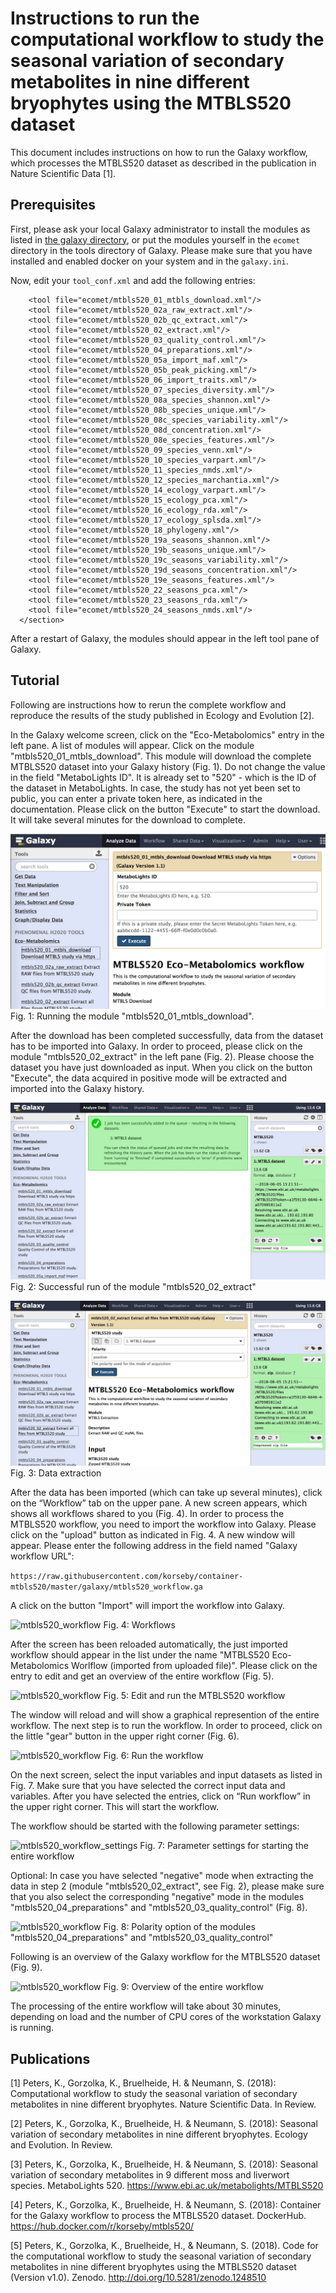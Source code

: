 # Instructions to run the computational workflow to study the seasonal variation of secondary metabolites in nine different bryophytes using the MTBLS520 dataset
This document includes instructions on how to run the Galaxy workflow, which processes the MTBLS520 dataset as described in the publication in Nature Scientific Data [1].



## Prerequisites
First, please ask your local Galaxy administrator to install the modules as listed in [the galaxy directory](../galaxy/), or put the modules yourself in the `ecomet` directory in the tools directory of Galaxy. Please make sure that you have installed and enabled docker on your system and in the `galaxy.ini`. 

Now, edit your `tool_conf.xml` and add the following entries:

```  <section name="Eco-Metabolomics" id="ecomet">
    <tool file="ecomet/mtbls520_01_mtbls_download.xml"/>
    <tool file="ecomet/mtbls520_02a_raw_extract.xml"/>
    <tool file="ecomet/mtbls520_02b_qc_extract.xml"/>
    <tool file="ecomet/mtbls520_02_extract.xml"/>
    <tool file="ecomet/mtbls520_03_quality_control.xml"/>
    <tool file="ecomet/mtbls520_04_preparations.xml"/>
    <tool file="ecomet/mtbls520_05a_import_maf.xml"/>
    <tool file="ecomet/mtbls520_05b_peak_picking.xml"/>
    <tool file="ecomet/mtbls520_06_import_traits.xml"/>
    <tool file="ecomet/mtbls520_07_species_diversity.xml"/>
    <tool file="ecomet/mtbls520_08a_species_shannon.xml"/>
    <tool file="ecomet/mtbls520_08b_species_unique.xml"/>
    <tool file="ecomet/mtbls520_08c_species_variability.xml"/>
    <tool file="ecomet/mtbls520_08d_concentration.xml"/>
    <tool file="ecomet/mtbls520_08e_species_features.xml"/>
    <tool file="ecomet/mtbls520_09_species_venn.xml"/>
    <tool file="ecomet/mtbls520_10_species_varpart.xml"/>
    <tool file="ecomet/mtbls520_11_species_nmds.xml"/>
    <tool file="ecomet/mtbls520_12_species_marchantia.xml"/>
    <tool file="ecomet/mtbls520_14_ecology_varpart.xml"/>
    <tool file="ecomet/mtbls520_15_ecology_pca.xml"/>
    <tool file="ecomet/mtbls520_16_ecology_rda.xml"/>
    <tool file="ecomet/mtbls520_17_ecology_splsda.xml"/>
    <tool file="ecomet/mtbls520_18_phylogeny.xml"/>
    <tool file="ecomet/mtbls520_19a_seasons_shannon.xml"/>
    <tool file="ecomet/mtbls520_19b_seasons_unique.xml"/>
    <tool file="ecomet/mtbls520_19c_seasons_variability.xml"/>
    <tool file="ecomet/mtbls520_19d_seasons_concentration.xml"/>
    <tool file="ecomet/mtbls520_19e_seasons_features.xml"/>
    <tool file="ecomet/mtbls520_22_seasons_pca.xml"/>
    <tool file="ecomet/mtbls520_23_seasons_rda.xml"/>
    <tool file="ecomet/mtbls520_24_seasons_nmds.xml"/>
  </section>
```

After a restart of Galaxy, the modules should appear in the left tool pane of Galaxy.



## Tutorial
Following are instructions how to rerun the complete workflow and reproduce the results of the study published in Ecology and Evolution [2].

In the Galaxy welcome screen, click on the "Eco-Metabolomics" entry in the left pane. A list of modules will appear. Click on the module "mtbls520_01_mtbls_download". This module will download the complete MTBLS520 dataset into your Galaxy history (Fig. 1). Do not change the value in the field "MetaboLights ID". It is already set to "520" - which is the ID of the dataset in MetaboLights. In case, the study has not yet been set to public, you can enter a private token here, as indicated in the documentation. Please click on the button "Execute" to start the download. It will take several minutes for the download to complete.

![mtbls520_workflow](mtbls520_instructions_01.jpg)
Fig. 1: Running the module "mtbls520_01_mtbls_download".

After the download has been completed successfully, data from the dataset has to be imported into Galaxy. In order to proceed, please click on the module "mtbls520_02_extract" in the left pane (Fig. 2). Please choose the dataset you have just downloaded as input. When you click on the button "Execute", the data acquired in positive mode will be extracted and imported into the Galaxy history.

![mtbls520_workflow](mtbls520_instructions_02.jpg)
Fig. 2: Successful run of the module "mtbls520_02_extract"

![mtbls520_workflow](mtbls520_instructions_03.jpg)
Fig. 3: Data extraction

After the data has been imported (which can take up several minutes), click on the “Workflow” tab on the upper pane. A new screen appears, which shows all workflows shared to you (Fig. 4). In order to process the MTBLS520 workflow, you need to import the workflow into Galaxy. Please click on the "upload" button as indicated in Fig. 4. A new window will appear. Please enter the following address in the field named "Galaxy workflow URL":

```https://raw.githubusercontent.com/korseby/container-mtbls520/master/galaxy/mtbls520_workflow.ga```

A click on the button "Import" will import the workflow into Galaxy.

![mtbls520_workflow](mtbls520_instructions_04.jpg)
Fig. 4: Workflows

After the screen has been reloaded automatically, the just imported workflow should appear in the list under the name "MTBLS520 Eco-Metabolomics Worlflow (imported from uploaded file)". Please click on the entry to edit and get an overview of the entire workflow (Fig. 5).

![mtbls520_workflow](mtbls520_instructions_05.jpg)
Fig. 5: Edit and run the MTBLS520 workflow

The window will reload and will show a graphical represention of the entire workflow. The next step is to run the workflow. In order to proceed, click on the little "gear" button in the upper right corner (Fig. 6).

![mtbls520_workflow](mtbls520_instructions_06.jpg)
Fig. 6: Run the workflow

On the next screen, select the input variables and input datasets as listed in Fig. 7. Make sure that you have selected the correct input data and variables. After you have selected the entries, click on “Run workflow” in the upper right corner. This will start the workflow.

The workflow should be started with the following parameter settings:

![mtbls520_workflow_settings](../galaxy/mtbls520_workflow_settings.jpg)
Fig. 7: Parameter settings for starting the entire workflow

Optional: In case you have selected "negative" mode when extracting the data in step 2 (module "mtbls520_02_extract", see Fig. 2), please make sure that you also select the corresponding "negative" mode in the modules "mtbls520_04_preparations" and "mtbls520_03_quality_control" (Fig. 8).

![mtbls520_workflow](mtbls520_instructions_07.jpg)
Fig. 8: Polarity option of the modules "mtbls520_04_preparations" and "mtbls520_03_quality_control"

Following is an overview of the Galaxy workflow for the MTBLS520 dataset (Fig. 9).

![mtbls520_workflow](../galaxy/mtbls520_workflow.jpg)
Fig. 9: Overview of the entire workflow

The processing of the entire workflow will take about 30 minutes, depending on load and the number of CPU cores of the workstation Galaxy is running.



## Publications
[1] Peters, K., Gorzolka, K., Bruelheide, H. & Neumann, S. (2018): Computational workflow to study the seasonal variation of secondary metabolites in nine different bryophytes. Nature Scientific Data. In Review.

[2] Peters, K., Gorzolka, K., Bruelheide, H. & Neumann, S. (2018): Seasonal variation of secondary metabolites in nine different bryophytes. Ecology and Evolution. In Review.

[3] Peters, K., Gorzolka, K., Bruelheide, H. & Neumann, S. (2018): Seasonal variation of secondary metabolites in 9 different moss and liverwort species. MetaboLights 520. https://www.ebi.ac.uk/metabolights/MTBLS520

[4] Peters, K., Gorzolka, K., Bruelheide, H. & Neumann, S. (2018): Container for the Galaxy workflow to process the MTBLS520 dataset. DockerHub. https://hub.docker.com/r/korseby/mtbls520/

[5] Peters, K., Gorzolka, K., Bruelheide, H., & Neumann, S. (2018). Code for the computational workflow to study the seasonal variation of secondary metabolites in nine different bryophytes using the MTBLS520 dataset (Version v1.0). Zenodo. http://doi.org/10.5281/zenodo.1248510

